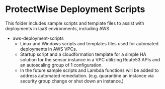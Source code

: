 # ProtectWise Deployment Scripts

This folder includes sample scripts and template files to assist with deployments in IaaS environments, including AWS.

- aws-deployment-scripts
    - Linux and Windows scripts and templates files used for automated deployments in AWS VPCs.
    - Startup script and a cloudformation template for a simple HA solution for the sensor instance in a VPC utilizing Route53 APIs and an autoscaling group of 1 configuration.
    - In the future sample scripts and Lambda functions will be added to address automated remediation. (e.g. quarantine an instance via security group change or shut down an instance.)